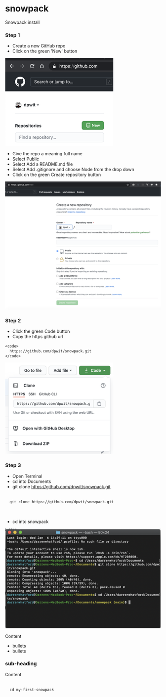 # snowpack
Snowpack install

### Step 1 
- Create a new GitHub repo
- Click on the green 'New' button

<img src="github-repo-new.png" width="350">

- Give the repo a meaning full name 
- Select Public
- Select Add a README.md file
- Select Add .gitignore and choose Node from the drop down
- Click on the green Create repository button

<img src="github-repo-create.png" width="750">

### Step 2

- Click the green Code button
- Copy the https github url

```
<code>
  https://github.com/dpwit/snowpack.git
</code>
```

<img src="github-repo-copy.png" width="350">

### Step 3

- Open Terminal
- cd into Documents
- git clone https://github.com/dpwit/snowpack.git

<code>
  git clone https://github.com/dpwit/snowpack.git
</code>
<br>
<br>

- cd into snowpack

<img src="github-repo-clone.png" width="750">

Content

+ bullets
+ bullets

### sub-heading 

Content

<code>
  cd my-first-snowpack
</code>
